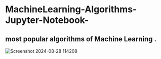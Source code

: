 # MachineLearning-Algorithms-Jupyter-Notebook-

most popular algorithms of  Machine Learning .
---------
![Screenshot 2024-08-28 114208](https://github.com/user-attachments/assets/0d43d380-e3f6-4426-9994-9aa048be93d7)
